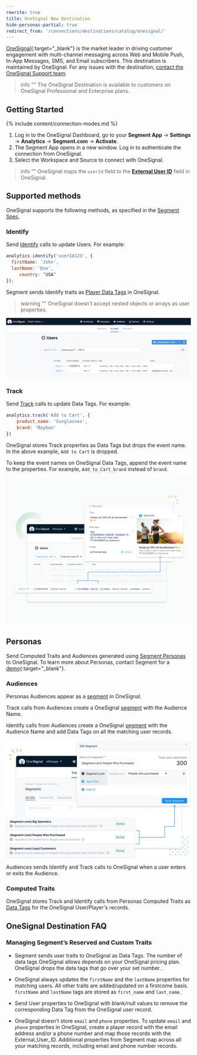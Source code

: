 ```yaml
---
rewrite: true
title: OneSignal New Destination
hide-personas-partial: true
redirect_from: '/connections/destinations/catalog/onesignal/'
---
```


[OneSignal](https://onesignal.com/?utm_source=segmentio&utm_medium=docs&utm_campaign=partners){:target="_blank"} is the market leader in driving customer engagement with multi-channel messaging across Web and Mobile Push, In-App Messages, SMS, and Email subscribers.
This destination is maintained by OneSignal. For any issues with the destination, [contact the OneSignal Support team](mailto:support@onesignal.com).

> info ""
> The OneSignal Destination is available to customers on OneSignal Professional and Enterprise plans.

## Getting Started

{% include content/connection-modes.md %}

1. Log in to the OneSignal Dashboard, go to your **Segment App** -> **Settings** -> **Analytics** -> **Segment.com** -> **Activate**.
2. The Segment App opens in a new window. Log in to authenticate the connection from OneSignal.
3. Select the Workspace and Source to connect with OneSignal.


> info ""
> OneSignal maps the `userId` field to the **[External User ID](https://documentation.onesignal.com/docs/onboarding-with-onesignal#step-3-connect-user-data-to-onesignal)** field in OneSignal.


## Supported methods

OneSignal supports the following methods, as specified in the [Segment Spec](/docs/connections/spec).

### Identify

Send [Identify](/docs/connections/spec/identify) calls to update Users. For example:

```js
analytics.identify('userId123', {
  firstName: 'John',
  lastName: 'Doe',
     country: ‘USA’
});
```

Segment sends Identify traits as [Player Data Tags](https://documentation.onesignal.com/docs/add-user-data-tags) in OneSignal.

> warning ""
> OneSignal doesn't accept nested objects or arrays as user properties.

![](images/demo.png)

### Track

Send [Track](/docs/connections/spec/track) calls to update Data Tags. For example:

```js
analytics.track('Add to Cart', {
    product_name: 'Sunglasses',
    brand: 'Rayban'
})
```

OneSignal stores Track properties as Data Tags but drops the event name. In the above example, `Add to Cart` is dropped.

To keep the event names on OneSignal Data Tags, append the event name to the properties. For example, `Add_to_Cart_brand` instead of `brand`.

![](images/track-example.png)

## Personas

Send Computed Traits and Audiences generated using [Segment Personas](/docs/personas) to OneSignal. To learn more about Personas, contact Segment for a [demo](https://segment.com/contact/demo){:target="_blank"}.

### Audiences

Personas Audiences appear as a [segment](https://documentation.onesignal.com/docs/segmentation) in OneSignal.

Track calls from Audiences create a OneSignal [segment](https://documentation.onesignal.com/docs/segmentation) with the Audience Name.

Identify calls from Audiences create a OneSignal [segment](https://documentation.onesignal.com/docs/segmentation) with the Audience Name and add Data Tags on all the matching user records.

![](images/audiences.jpg)

Audiences sends Identify and Track calls to OneSignal when a user enters or exits the Audience.

### Computed Traits

OneSignal stores Track and Identify calls from Personas Computed Traits as [Data Tags](https://documentation.onesignal.com/docs/add-user-data-tags) for the OneSignal User/Player's records.

## OneSignal Destination FAQ
### Managing Segment’s Reserved and Custom Traits

* Segment sends user traits to OneSignal as Data Tags. The number of data tags OneSignal allows depends on your OneSignal pricing plan. OneSignal drops the data tags that go over your set number. .

* OneSignal always updates the `firstName` and the `lastName` properties for matching users. All other traits are added/updated on a firstcome basis. `firstName` and `lastName` tags are stored as `first_name` and `last_name`.

* Send User properties to OneSignal with blank/null values to remove the corresponding Data Tag from the OneSignal user record.

* OneSignal doesn’t store `email` and `phone` properties. To update `email` and `phone` properties in OneSignal, create a player record with the email address and/or a phone number and map those records with the External_User_ID. Additional properties from Segment map across all your matching records, including email and phone number records.
